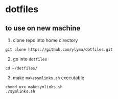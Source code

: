 # dotfiles

## to use on new machine

1. clone repo into home directory
```
git clone https://github.com/ylyma/dotfiles.git
```

2. go into `dotfiles`
```
cd ~/dotfiles/
```
3. make `makesymlinks.sh` executable
```
chmod u+x makesymlinks.sh
./symlinks.sh
```

